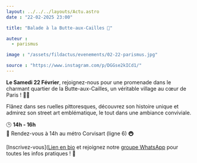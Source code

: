 ```yaml
---
layout: ../../../layouts/Actu.astro
date : "22-02-2025 23:00"

title: "Balade à la Butte-aux-Cailles 🌿"

auteur :
  - parismus

image : "/assets/fildactus/evenements/02-22-parismus.jpg"

source : "https://www.instagram.com/p/DGGse2kICd1/"
---
```


__Le Samedi 22 Février__, rejoignez-nous pour une promenade dans le charmant quartier de la Butte-aux-Cailles, un véritable village au cœur de Paris ! 🏡✨

Flânez dans ses ruelles pittoresques, découvrez son histoire unique et admirez son street art emblématique, le tout dans une ambiance conviviale.

🕒 __14h - 16h__  
📍 Rendez-vous à 14h au métro Corvisart (ligne 6) 🚇

[Inscrivez-vous]([Lien en bio](https://www.billetweb.fr/balade-butte-aux-cailles) et rejoignez notre [groupe WhatsApp](https://chat.whatsapp.com/CtTRc2VaLvA05VnVhNpPHG) pour toutes les infos pratiques ! 🔗 